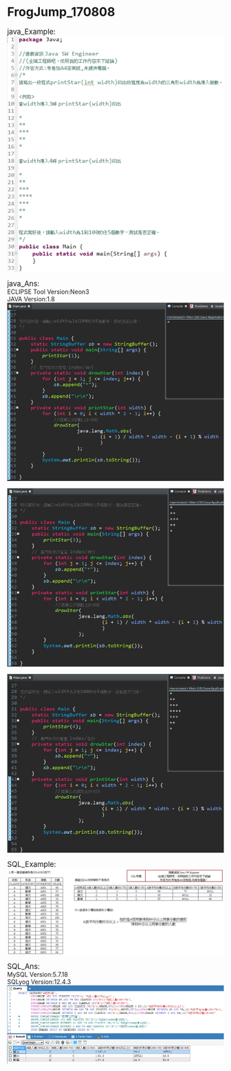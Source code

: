 # FrogJump_170808
<big>java_Example:</big><br>
![alt text](https://github.com/wlo1227686/InterView/blob/master/FrogJump_170808/01FrogJump_Backend_java.jpg)<br>

<big>java_Ans:</big><br>
ECLIPSE Tool Version:Neon3<br>
JAVA Version:1.8<br>
![alt text](https://github.com/wlo1227686/InterView/blob/master/FrogJump_170808/02FrogJump_Backend_java_myans1.jpg)<br>

![alt text](https://github.com/wlo1227686/InterView/blob/master/FrogJump_170808/03FrogJump_Backend_java_myans3.jpg)<br>

![alt text](https://github.com/wlo1227686/InterView/blob/master/FrogJump_170808/04FrogJump_Backend_java_myans4.jpg)<br>

<big>SQL_Example:</big><br>
![alt text](https://github.com/wlo1227686/InterView/blob/master/FrogJump_170808/05FrogJump_sql.jpg)<br>

<big>SQL_Ans:</big><br>
MySQL Version:5.7.18<br>
SQLyog Version:12.4.3<br>
![alt text](https://github.com/wlo1227686/InterView/blob/master/FrogJump_170808/06FrogJump_sql_ans.jpg)<br>